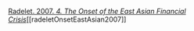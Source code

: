 [Radelet. 2007. *4. The Onset of the East Asian Financial Crisis*](zotero://select/items/1_S72V5DMX)[[radeletOnsetEastAsian2007]]
